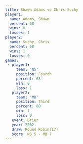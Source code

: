 ```yaml
---
title: Shawn Adams vs Chris Suchy
player1:            
  name: Adams, Shawn
  percent: 68       
  wins: 0           
  losses: 1         
player2:            
  name: Suchy, Chris
  percent: 68       
  wins: 1           
  losses: 0         
games:
 - player1:          
     team: 'NS'      
     position: Fourth
     percent: 68     
     win: 0          
     loss: 1         
   player2:         
     team: 'MB'     
     position: Third
     percent: 68    
     win: 1         
     loss: 0        
   event: Brier         
   year: 2002           
   draw: Round Robin(17)
   score: NS 5 - MB 7   
---
```

